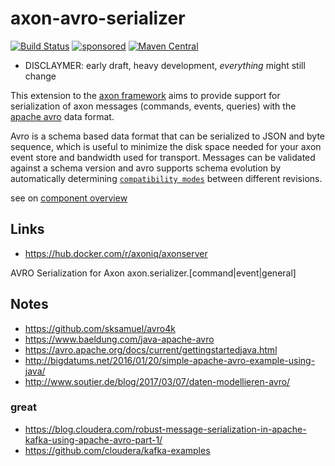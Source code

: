 # axon-avro-serializer

[![Build Status](https://github.com/holixon/axon-avro-serializer/workflows/Development%20branches/badge.svg)](https://github.com/holixon/axon-avro-serializer/actions)
[![sponsored](https://img.shields.io/badge/sponsoredBy-Holisticon-RED.svg)](https://holisticon.de/)
[![Maven Central](https://maven-badges.herokuapp.com/maven-central/io.holixon.axon.avro/axon-avro-serializer/badge.svg)](https://maven-badges.herokuapp.com/maven-central/io.holixon.axon.avro/axon-avro-serializer)


* DISCLAYMER: early draft, heavy development, *everything* might still change

This extension to the [axon framework](https://docs.axoniq.io/reference-guide/) aims to provide support for serialization of axon messages (commands, events, queries) with the [apache avro](https://avro.apache.org/docs/current/) data format.

Avro is a schema based data format that can be serialized to JSON and byte sequence, which is useful to minimize
the disk space needed for your axon event store and bandwidth used for transport.
Messages can be validated against a schema version and avro supports schema evolution by automatically determining
[`compatibility modes`](https://docs.confluent.io/platform/current/schema-registry/avro.html) between different revisions.

see on [component overview](file:/docs/README.md)




## Links

* <https://hub.docker.com/r/axoniq/axonserver>


AVRO Serialization for Axon axon.serializer.[command|event|general]


## Notes

* <https://github.com/sksamuel/avro4k>
* <https://www.baeldung.com/java-apache-avro>
* <https://avro.apache.org/docs/current/gettingstartedjava.html>
* <http://bigdatums.net/2016/01/20/simple-apache-avro-example-using-java/>
* <http://www.soutier.de/blog/2017/03/07/daten-modellieren-avro/>

### great

* <https://blog.cloudera.com/robust-message-serialization-in-apache-kafka-using-apache-avro-part-1/>
* <https://github.com/cloudera/kafka-examples>
